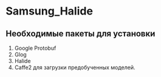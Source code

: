 # Samsung_Halide

## Необходимые пакеты для установки
1. Google Protobuf
2. Glog
3. Halide
4. Caffe2 для загрузки предобученных моделей.
